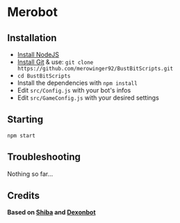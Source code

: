 # Merobot

## Installation

* [Install NodeJS](https://github.com/nodejs/node-v0.x-archive/wiki/Installing-Node.js-via-package-manager?utm_source=%5Bdeliciuos%5D&utm_medium=twitter)
* [Install Git](http://git-scm.com/download/linux) & use: ```git clone https://github.com/merowinger92/BustBitScripts.git```
* ```cd BustBitScripts```
* Install the dependencies with ```npm install```
* Edit ```src/Config.js``` with your bot's infos
* Edit ```src/GameConfig.js``` with your desired settings

## Starting

```npm start```

## Troubleshooting

Nothing so far...


## Credits

**Based on [Shiba](https://github.com/moneypot/shiba) and [Dexonbot](https://github.com/Dexon95/Dexonbot)**
